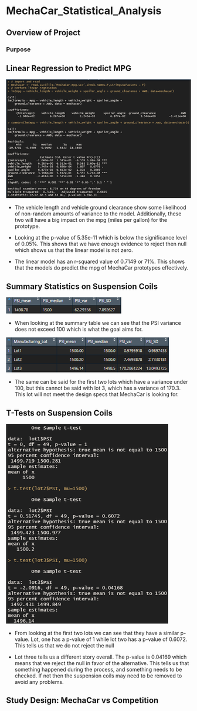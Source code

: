 # MechaCar_Statistical_Analysis

## Overview of Project

### Purpose

## Linear Regression to Predict MPG

![Dev 1 - Linear Regression to Predict](https://github.com/Robeliom15/MechaCar_Statistical_Analysis/blob/main/Images/Dev%201%20-%20Linear%20Regression%20to%20Predict%20MPG.png?raw=true)

- The vehicle length and vehicle ground clearance show some likelihood of non-random amounts of variance to the model. Additionally, these two will have a big impact on the mpg (miles per gallon) for the prototype. 

- Looking at the p-value of 5.35e-11 which is below the significance level of 0.05%. This shows that we have enough evidence to reject then null which shows us that the linear model is not zero. 

- The linear model has an r-squared value of 0.7149 or 71%. This shows that the models do predict the mpg of MechaCar prototypes effectively.

## Summary Statistics on Suspension Coils
![Dev 2-1 - Total_sum](https://github.com/Robeliom15/MechaCar_Statistical_Analysis/blob/main/Images/Dev%202-1%20-%20Total_sum.png?raw=true)

- When looking at the summary table we can see that the PSI variance does not exceed 100 which is what the goal aims for.

![Dev 2-1 - Lot Sum](https://github.com/Robeliom15/MechaCar_Statistical_Analysis/blob/main/Images/Dev%202-1%20-%20Lot%20Sum.png?raw=true)

- The same can be said for the first two lots which have a variance under 100, but this cannot be said with lot 3, which has a variance of 170.3. This lot will not meet the design specs that MechaCar is looking for. 


## T-Tests on Suspension Coils

![Dev 3 - T-Tests on Suspension Coils](https://github.com/Robeliom15/MechaCar_Statistical_Analysis/blob/main/Images/Dev%203%20-%20T-Tests%20on%20Suspension%20Coils.png?raw=true)

- From looking at the first two lots we can see that they have a similar p-value. Lot, one has a p-value of 1 while lot two has a p-value of 0.6072. This tells us that we do not reject the null 

- Lot three tells us a different story overall. The p-value is 0.04169 which means that we reject the null in favor of the alternative. This tells us that something happened during the process, and something needs to be checked. If not then the suspension coils may need to be removed to avoid any problems.  

## Study Design: MechaCar vs Competition

